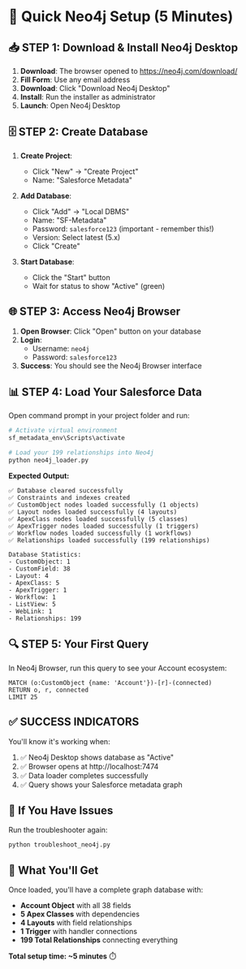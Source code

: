# 🚀 Quick Neo4j Setup (5 Minutes)

## 📥 **STEP 1: Download & Install Neo4j Desktop**

1. **Download**: The browser opened to https://neo4j.com/download/
2. **Fill Form**: Use any email address
3. **Download**: Click "Download Neo4j Desktop"
4. **Install**: Run the installer as administrator
5. **Launch**: Open Neo4j Desktop

## 🗄️ **STEP 2: Create Database**

1. **Create Project**:
   - Click "New" → "Create Project"
   - Name: "Salesforce Metadata"

2. **Add Database**:
   - Click "Add" → "Local DBMS"
   - Name: "SF-Metadata"
   - Password: `salesforce123` (important - remember this!)
   - Version: Select latest (5.x)
   - Click "Create"

3. **Start Database**:
   - Click the "Start" button
   - Wait for status to show "Active" (green)

## 🌐 **STEP 3: Access Neo4j Browser**

1. **Open Browser**: Click "Open" button on your database
2. **Login**:
   - Username: `neo4j`
   - Password: `salesforce123`
3. **Success**: You should see the Neo4j Browser interface

## 📊 **STEP 4: Load Your Salesforce Data**

Open command prompt in your project folder and run:

```bash
# Activate virtual environment
sf_metadata_env\Scripts\activate

# Load your 199 relationships into Neo4j
python neo4j_loader.py
```

**Expected Output:**
```
✅ Database cleared successfully
✅ Constraints and indexes created
✅ CustomObject nodes loaded successfully (1 objects)
✅ Layout nodes loaded successfully (4 layouts)
✅ ApexClass nodes loaded successfully (5 classes)
✅ ApexTrigger nodes loaded successfully (1 triggers)
✅ Workflow nodes loaded successfully (1 workflows)
✅ Relationships loaded successfully (199 relationships)

Database Statistics:
- CustomObject: 1
- CustomField: 38
- Layout: 4
- ApexClass: 5
- ApexTrigger: 1
- Workflow: 1
- ListView: 5
- WebLink: 1
- Relationships: 199
```

## 🔍 **STEP 5: Your First Query**

In Neo4j Browser, run this query to see your Account ecosystem:

```cypher
MATCH (o:CustomObject {name: 'Account'})-[r]-(connected)
RETURN o, r, connected
LIMIT 25
```

## ✅ **SUCCESS INDICATORS**

You'll know it's working when:
1. ✅ Neo4j Desktop shows database as "Active"
2. ✅ Browser opens at http://localhost:7474
3. ✅ Data loader completes successfully
4. ✅ Query shows your Salesforce metadata graph

## 🔧 **If You Have Issues**

Run the troubleshooter again:
```bash
python troubleshoot_neo4j.py
```

## 🎯 **What You'll Get**

Once loaded, you'll have a complete graph database with:
- **Account Object** with all 38 fields
- **5 Apex Classes** with dependencies
- **4 Layouts** with field relationships
- **1 Trigger** with handler connections
- **199 Total Relationships** connecting everything

**Total setup time: ~5 minutes** ⏱️
